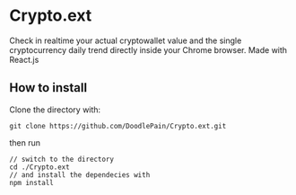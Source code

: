 # Crypto.ext
Check in realtime your actual cryptowallet value and the single cryptocurrency daily trend directly inside your Chrome browser.
Made with React.js
## How to install
Clone the directory with: 
```git
git clone https://github.com/DoodlePain/Crypto.ext.git
```
then run 
``` install
// switch to the directory
cd ./Crypto.ext
// and install the dependecies with
npm install
```